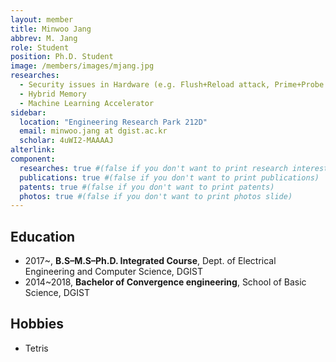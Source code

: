 ```yaml
---
layout: member
title: Minwoo Jang
abbrev: M. Jang
role: Student
position: Ph.D. Student
image: /members/images/mjang.jpg
researches:
  - Security issues in Hardware (e.g. Flush+Reload attack, Prime+Probe attack, Meltdown, Spectre)
  - Hybrid Memory
  - Machine Learning Accelerator
sidebar:
  location: "Engineering Research Park 212D"
  email: minwoo.jang at dgist.ac.kr
  scholar: 4uWI2-MAAAAJ
alterlink: 
component:
  researches: true #(false if you don't want to print research interest)
  publications: true #(false if you don't want to print publications)
  patents: true #(false if you don't want to print patents)
  photos: true #(false if you don't want to print photos slide)
---
```


## Education
* 2017~, **B.S–M.S–Ph.D. Integrated Course**, Dept. of Electrical Engineering and Computer Science, DGIST
* 2014~2018, **Bachelor of Convergence engineering**, School of Basic Science, DGIST

<div class="bigspacer"></div>

## Hobbies
* Tetris